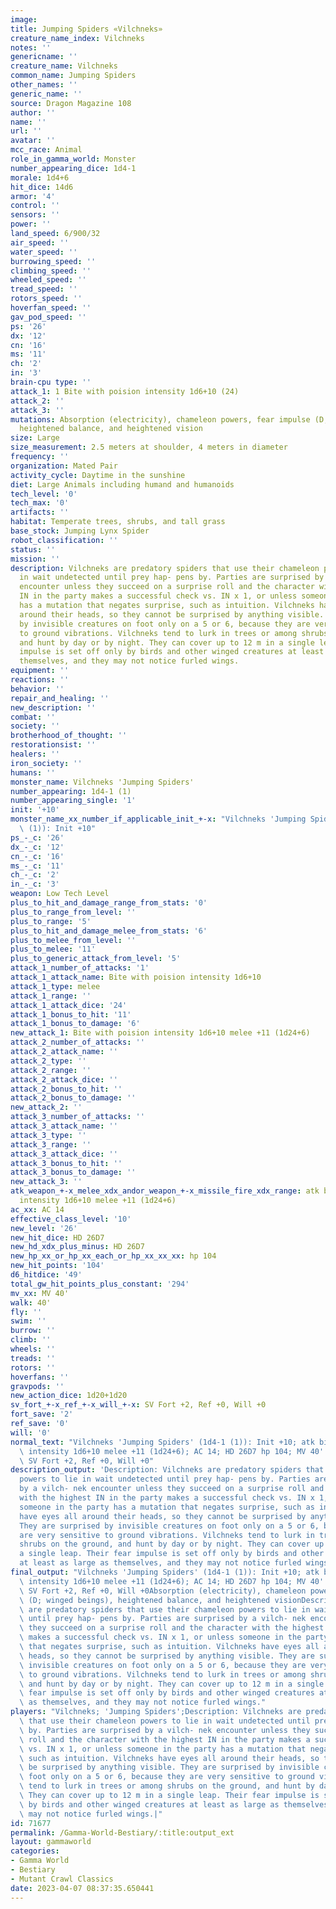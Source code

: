 ```yaml
---
image: 
title: Jumping Spiders «Vilchneks»
creature_name_index: Vilchneks
notes: ''
genericname: ''
creature_name: Vilchneks
common_name: Jumping Spiders
other_names: ''
generic_name: ''
source: Dragon Magazine 108
author: ''
name: ''
url: ''
avatar: ''
mcc_race: Animal
role_in_gamma_world: Monster
number_appearing_dice: 1d4-1
morale: 1d4+6
hit_dice: 14d6
armor: '4'
control: ''
sensors: ''
power: ''
land_speed: 6/900/32
air_speed: ''
water_speed: ''
burrowing_speed: ''
climbing_speed: ''
wheeled_speed: ''
tread_speed: ''
rotors_speed: ''
hoverfan_speed: ''
gav_pod_speed: ''
ps: '26'
dx: '12'
cn: '16'
ms: '11'
ch: '2'
in: '3'
brain-cpu type: ''
attack_1: 1 Bite with poision intensity 1d6+10 (24)
attack_2: ''
attack_3: ''
mutations: Absorption (electricity), chameleon powers, fear impulse (D; winged beings),
  heightened balance, and heightened vision
size: Large
size_measurement: 2.5 meters at shoulder, 4 meters in diameter
frequency: ''
organization: Mated Pair
activity_cycle: Daytime in the sunshine
diet: Large Animals including humand and humanoids
tech_level: '0'
tech_max: '0'
artifacts: ''
habitat: Temperate trees, shrubs, and tall grass
base_stock: Jumping Lynx Spider
robot_classification: ''
status: ''
mission: ''
description: Vilchneks are predatory spiders that use their chameleon powers to lie
  in wait undetected until prey hap- pens by. Parties are surprised by a vilch- nek
  encounter unless they succeed on a surprise roll and the character with the highest
  IN in the party makes a successful check vs. IN x 1, or unless someone in the party
  has a mutation that negates surprise, such as intuition. Vilchneks have eyes all
  around their heads, so they cannot be surprised by anything visible. They are surprised
  by invisible creatures on foot only on a 5 or 6, because they are very sensitive
  to ground vibrations. Vilchneks tend to lurk in trees or among shrubs on the ground,
  and hunt by day or by night. They can cover up to 12 m in a single leap. Their fear
  impulse is set off only by birds and other winged creatures at least as large as
  themselves, and they may not notice furled wings.
equipment: ''
reactions: ''
behavior: ''
repair_and_healing: ''
new_description: ''
combat: ''
society: ''
brotherhood_of_thought: ''
restorationsist: ''
healers: ''
iron_society: ''
humans: ''
monster_name: Vilchneks 'Jumping Spiders'
number_appearing: 1d4-1 (1)
number_appearing_single: '1'
init: '+10'
monster_name_xx_number_if_applicable_init_+-x: "Vilchneks 'Jumping Spiders' (1d4-1\
  \ (1)): Init +10"
ps_-_c: '26'
dx_-_c: '12'
cn_-_c: '16'
ms_-_c: '11'
ch_-_c: '2'
in_-_c: '3'
weapon: Low Tech Level
plus_to_hit_and_damage_range_from_stats: '0'
plus_to_range_from_level: ''
plus_to_range: '5'
plus_to_hit_and_damage_melee_from_stats: '6'
plus_to_melee_from_level: ''
plus_to_melee: '11'
plus_to_generic_attack_from_level: '5'
attack_1_number_of_attacks: '1'
attack_1_attack_name: Bite with poision intensity 1d6+10
attack_1_type: melee
attack_1_range: ''
attack_1_attack_dice: '24'
attack_1_bonus_to_hit: '11'
attack_1_bonus_to_damage: '6'
new_attack_1: Bite with poision intensity 1d6+10 melee +11 (1d24+6)
attack_2_number_of_attacks: ''
attack_2_attack_name: ''
attack_2_type: ''
attack_2_range: ''
attack_2_attack_dice: ''
attack_2_bonus_to_hit: ''
attack_2_bonus_to_damage: ''
new_attack_2: ''
attack_3_number_of_attacks: ''
attack_3_attack_name: ''
attack_3_type: ''
attack_3_range: ''
attack_3_attack_dice: ''
attack_3_bonus_to_hit: ''
attack_3_bonus_to_damage: ''
new_attack_3: ''
atk_weapon_+-x_melee_xdx_andor_weapon_+-x_missile_fire_xdx_range: atk bite with poision
  intensity 1d6+10 melee +11 (1d24+6)
ac_xx: AC 14
effective_class_level: '10'
new_level: '26'
new_hit_dice: HD 26D7
new_hd_xdx_plus_minus: HD 26D7
new_hp_xx_or_hp_xx_each_or_hp_xx_xx_xx: hp 104
new_hit_points: '104'
d6_hitdice: '49'
total_gw_hit_points_plus_constant: '294'
mv_xx: MV 40'
walk: 40'
fly: ''
swim: ''
burrow: ''
climb: ''
wheels: ''
treads: ''
rotors: ''
hoverfans: ''
gravpods: ''
new_action_dice: 1d20+1d20
sv_fort_+-x_ref_+-x_will_+-x: SV Fort +2, Ref +0, Will +0
fort_save: '2'
ref_save: '0'
will: '0'
normal_text: "Vilchneks 'Jumping Spiders' (1d4-1 (1)): Init +10; atk bite with poision\
  \ intensity 1d6+10 melee +11 (1d24+6); AC 14; HD 26D7 hp 104; MV 40' ; 1d20+1d20;\
  \ SV Fort +2, Ref +0, Will +0"
description_output: 'Description: Vilchneks are predatory spiders that use their chameleon
  powers to lie in wait undetected until prey hap- pens by. Parties are surprised
  by a vilch- nek encounter unless they succeed on a surprise roll and the character
  with the highest IN in the party makes a successful check vs. IN x 1, or unless
  someone in the party has a mutation that negates surprise, such as intuition. Vilchneks
  have eyes all around their heads, so they cannot be surprised by anything visible.
  They are surprised by invisible creatures on foot only on a 5 or 6, because they
  are very sensitive to ground vibrations. Vilchneks tend to lurk in trees or among
  shrubs on the ground, and hunt by day or by night. They can cover up to 12 m in
  a single leap. Their fear impulse is set off only by birds and other winged creatures
  at least as large as themselves, and they may not notice furled wings.'
final_output: "Vilchneks 'Jumping Spiders' (1d4-1 (1)): Init +10; atk bite with poision\
  \ intensity 1d6+10 melee +11 (1d24+6); AC 14; HD 26D7 hp 104; MV 40' ; 1d20+1d20;\
  \ SV Fort +2, Ref +0, Will +0Absorption (electricity), chameleon powers, fear impulse\
  \ (D; winged beings), heightened balance, and heightened visionDescription: Vilchneks\
  \ are predatory spiders that use their chameleon powers to lie in wait undetected\
  \ until prey hap- pens by. Parties are surprised by a vilch- nek encounter unless\
  \ they succeed on a surprise roll and the character with the highest IN in the party\
  \ makes a successful check vs. IN x 1, or unless someone in the party has a mutation\
  \ that negates surprise, such as intuition. Vilchneks have eyes all around their\
  \ heads, so they cannot be surprised by anything visible. They are surprised by\
  \ invisible creatures on foot only on a 5 or 6, because they are very sensitive\
  \ to ground vibrations. Vilchneks tend to lurk in trees or among shrubs on the ground,\
  \ and hunt by day or by night. They can cover up to 12 m in a single leap. Their\
  \ fear impulse is set off only by birds and other winged creatures at least as large\
  \ as themselves, and they may not notice furled wings."
players: "Vilchneks; 'Jumping Spiders';Description: Vilchneks are predatory spiders\
  \ that use their chameleon powers to lie in wait undetected until prey hap- pens\
  \ by. Parties are surprised by a vilch- nek encounter unless they succeed on a surprise\
  \ roll and the character with the highest IN in the party makes a successful check\
  \ vs. IN x 1, or unless someone in the party has a mutation that negates surprise,\
  \ such as intuition. Vilchneks have eyes all around their heads, so they cannot\
  \ be surprised by anything visible. They are surprised by invisible creatures on\
  \ foot only on a 5 or 6, because they are very sensitive to ground vibrations. Vilchneks\
  \ tend to lurk in trees or among shrubs on the ground, and hunt by day or by night.\
  \ They can cover up to 12 m in a single leap. Their fear impulse is set off only\
  \ by birds and other winged creatures at least as large as themselves, and they\
  \ may not notice furled wings.|"
id: 71677
permalink: /Gamma-World-Bestiary/:title:output_ext
layout: gammaworld
categories:
- Gamma World
- Bestiary
- Mutant Crawl Classics
date: 2023-04-07 08:37:35.650441
---
```

